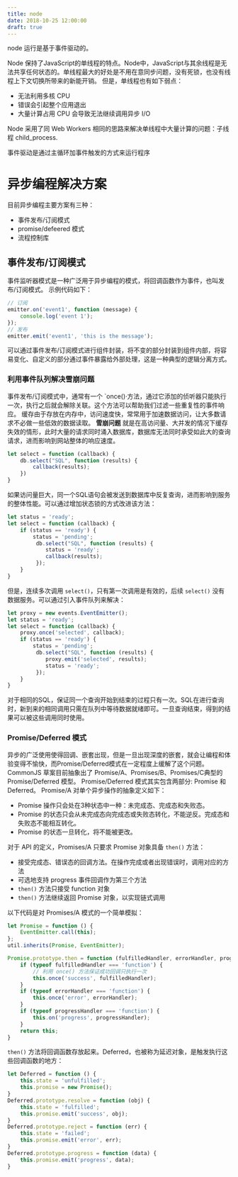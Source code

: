 ```yaml
---
title: node
date: 2018-10-25 12:00:00
draft: true
---
```


node 运行是基于事件驱动的。

Node 保持了JavaScript的单线程的特点。Node中，JavaScript与其余线程是无法共享任何状态的。单线程最大的好处是不用在意同步问题，没有死锁，也没有线程上下文切换所带来的新能开销。
但是，单线程也有如下弱点：
- 无法利用多核 CPU
- 错误会引起整个应用退出
- 大量计算占用 CPU 会导致无法继续调用异步 I/O

Node 采用了同 Web Workers 相同的思路来解决单线程中大量计算的问题：子线程 child_process.


事件驱动是通过主循环加事件触发的方式来运行程序

# 异步编程解决方案
目前异步编程主要方案有三种：
- 事件发布/订阅模式
- promise/defeered 模式
- 流程控制库

## 事件发布/订阅模式
事件监听器模式是一种广泛用于异步编程的模式，将回调函数作为事件，也叫发布/订阅模式。
示例代码如下：
```js
// 订阅
emitter.on('event1', function (message) {
    console.log('event 1');
});
// 发布
emitter.emit('event1', 'this is the message');
```

可以通过事件发布/订阅模式进行组件封装，将不变的部分封装到组件内部，将容易变化、自定义的部分通过事件暴露给外部处理，这是一种典型的逻辑分离方式。

### 利用事件队列解决雪崩问题
事件发布/订阅模式中，通常有一个 `once()·方法，通过它添加的侦听器只能执行一次，执行之后就会解除关联。这个方法可以帮助我们过滤一些重复性的事件响应。
缓存由于存放在内存中，访问速度快，常常用于加速数据访问，让大多数请求不必做一些低效的数据读取。
**雪崩问题** 就是在高访问量、大并发的情况下缓存失效的情形，此时大量的请求同时涌入数据库，数据库无法同时承受如此大的查询请求，进而影响到网站整体的响应速度。

```js
let select = function (callback) {
    db.select("SQL", function (results) {
        callback(results);
    })
}
```

如果访问量巨大，同一个SQL语句会被发送到数据库中反复查询，进而影响到服务的整体性能。可以通过增加状态锁的方式改进该方法：
```js
let status = 'ready';
let select = function (callback) {
    if (status == 'ready') {
        status = 'pending';
         db.select("SQL", function (results) {
            status = 'ready';
            callback(results);
         });
    }
}
```

但是，连续多次调用 `select()`，只有第一次调用是有效的，后续 `select()` 没有数据服务。可以通过引入事件队列来解决：
```js
let proxy = new events.EventEmitter();
let status = 'ready';
let select = function (callback) {
    proxy.once('selected', callback);
    if (status == 'ready') {
        status = 'pending';
         db.select("SQL", function (results) {
            proxy.emit('selected', results);
            status = 'ready';
         });
    }
}
```

对于相同的SQL，保证同一个查询开始到结束的过程只有一次。SQL在进行查询时，新到来的相同调用只需在队列中等待数据就绪即可。一旦查询结束，得到的结果可以被这些调用同时使用。


### Promise/Deferred 模式
异步的广泛使用使得回调、嵌套出现，但是一旦出现深度的嵌套，就会让编程和体验变得不愉快，而Promise/Deferred模式在一定程度上缓解了这个问题。CommonJS 草案目前抽象出了 Promise/A、Promises/B、Promises/C典型的 Promise/Deferred 模型。
Promise/Deferred 模式其实包含两部分: Promise 和 Deferred。
Promise/A 对单个异步操作的抽象定义如下：
- Promise 操作只会处在3种状态中一种：未完成态、完成态和失败态。
- Promise 的状态只会从未完成态向完成态或失败态转化，不能逆反。完成态和失败态不能相互转化。
- Promise 的状态一旦转化，将不能被更改。

对于 API 的定义，Promises/A 只要求 Promise 对象具备 `then()` 方法：
- 接受完成态、错误态的回调方法。在操作完成或者出现错误时，调用对应的方法
- 可选地支持 progress 事件回调作为第三个方法
- `then()` 方法只接受 function 对象
- `then()` 方法继续返回 Promise 对象，以实现链式调用

以下代码是对 Promises/A 模式的一个简单模拟：
```js
let Promise = function () {
    EventEmitter.call(this);
};
util.inherits(Promise, EventEmitter);

Promise.prototype.then = function (fulfilledHandler, errorHandler, progressHandler) {
    if (typeof fulfilledHandler === 'function') {
        // 利用 once() 方法保证成功回调只执行一次
        this.once('success', fulfilledHandler);
    }
    if (typeof errorHandler === 'function') {
        this.once('error', errorHandler);
    }
    if (typeof progressHandler === 'function') {
        this.on('progress', progressHandler);
    }
    return this;
}
```

`then()` 方法将回调函数存放起来。Deferred，也被称为延迟对象，是触发执行这些回调函数的地方：
```js
let Deferred = function () {
    this.state = 'unfulfilled';
    this.promise = new Promise();
}
Deferred.prototype.resolve = function (obj) {
    this.state = 'fulfilled';
    this.promise.emit('success', obj);
}
Deferred.prototype.reject = function (err) {
    this.state = 'failed';
    this.promise.emit('error', err);
}
Deferred.prototype.progress = function (data) {
    this.promise.emit('progress', data);
}
```